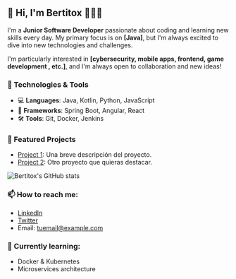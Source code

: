 ## 👾 Hi, I'm Bertitox 🧑🏻‍💻

I'm a **Junior Software Developer** passionate about coding and learning new skills every day. My primary focus is on **[Java]**, but I'm always excited to dive into new technologies and challenges.

I'm particularly interested in **[cybersecurity, mobile apps, frontend, game development , etc.]**, and I'm always open to collaboration and new ideas!

### 🚀 Technologies & Tools

- 💻 **Languages**: Java, Kotlin, Python, JavaScript
- 🔧 **Frameworks**: Spring Boot, Angular, React
- 🛠 **Tools**: Git, Docker, Jenkins

### 💼 Featured Projects

- [Project 1](link): Una breve descripción del proyecto.
- [Project 2](link): Otro proyecto que quieras destacar.

![Bertitox's GitHub stats](https://github-readme-stats.vercel.app/api?username=tuusuario&show_icons=true&theme=radical)

### 📫 How to reach me:

- [LinkedIn](https://linkedin.com/in/tuusuario)
- [Twitter](https://twitter.com/tuusuario)
- Email: tuemail@example.com

### 🌱 Currently learning:
- Docker & Kubernetes
- Microservices architecture
